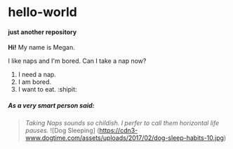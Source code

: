 # hello-world
#### just another repository

**Hi!**
My name is Megan. 

I like naps and I'm bored.
Can I take a nap now?

1. I need a nap.
1. I am bored.
1. I want to eat. :shipit:
##### As a very smart person said:
> _Taking Naps sounds so childish. I perfer to call them horizontal life pauses._
![Dog Sleeping] (https://cdn3-www.dogtime.com/assets/uploads/2017/02/dog-sleep-habits-10.jpg)